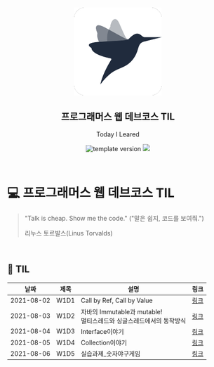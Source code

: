<br/>
<p align="middle" >
  <img width="200px;" src="./src/images/prgms-logo.png"/>
</p>
<h2 align="middle">프로그래머스 웹 데브코스 TIL</h2>
<p align="middle">Today I Leared</p>
<p align="middle">
  <img src="https://img.shields.io/badge/version-1.0.0-blue?style=flat-square" alt="template version"/>
  <img src="https://img.shields.io/badge/language-md-md.svg?style=flat-square"/>
</p>

<p align="middle">
  <!-- <a href="#">☕ 블로그 링크</a> -->  
</p>

<br/>

# 💻 프로그래머스 웹 데브코스 TIL

> "Talk is cheap. Show me the code."
> ("말은 쉽지, 코드를 보여줘.")
>
> 리누스 토르발스(Linus Torvalds)

<br/>

## 📌 TIL

|날짜|제목|설명|링크|
|---|---|------------|---|
|2021-08-02|W1D1|Call by Ref, Call by Value|[링크](https://good-wallflower-5ff.notion.site/210802-19f40f31b90a40268db6bb504edfddc6)|
|2021-08-03|W1D2|자바의 Immutable과 mutable! <br/>멀티스레드와 싱글스레드에서의 동작방식|[링크](https://good-wallflower-5ff.notion.site/210803-ef9ce998619b4a6681455a154bd5dcb8)|
|2021-08-04|W1D3|Interface이야기|[링크](https://good-wallflower-5ff.notion.site/210804-c08ed6524baa4c9cb62df137a94fe9a1)|
|2021-08-05|W1D4|Collection이야기|[링크](https://good-wallflower-5ff.notion.site/210805-42d2d0b643a34ea4996c8364c259282f)|
|2021-08-06|W1D5|실습과제_숫자야구게임|[링크](https://good-wallflower-5ff.notion.site/210806-fb848f431cf54a828b69592f85a3c312)|
